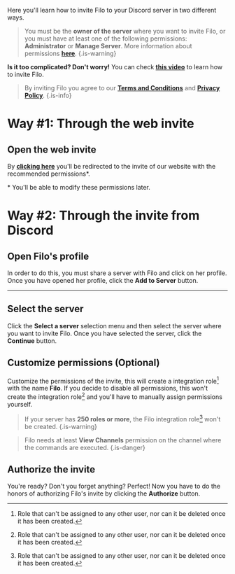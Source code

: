 Here you'll learn how to invite Filo to your Discord server in two different ways.

> You must be the **owner of the server** where you want to invite Filo, or you must have at least one of the following permissions: **Administrator** or **Manage Server**. More information about permissions **[here](https://support.discord.com/hc/en-us/articles/206029707)**.
> {.is-warning}

**Is it too complicated? Don't worry!**
You can check **[this video](https://www.youtube.com/watch?v=1kCAgpOw-g0)** to learn how to invite Filo.

> By inviting Filo you agree to our **[Terms and Conditions](https://filobot.xyz/terms)** and **[Privacy Policy](https://filobot.xyz/privacy)**.
> {.is-info}

# Way #1: Through the web invite

## Open the web invite

By **[clicking here](https://filobot.xyz/invite)** you'll be redirected to the invite of our website with the recommended permissions\*.

\* You'll be able to modify these permissions later.

# Way #2: Through the invite from Discord

## Open Filo's profile

In order to do this, you must share a server with Filo and click on her profile. Once you have opened her profile, click the **Add to Server** button.

---

## Select the server

Click the **Select a server** selection menu and then select the server where you want to invite Filo. Once you have selected the server, click the **Continue** button.

## Customize permissions (Optional)

Customize the permissions of the invite, this will create a integration role[^1] with the name **Filo**.
If you decide to disable all permissions, this won't create the integration role[^1] and you'll have to manually assign permissions yourself.

> If your server has **250 roles or more**, the Filo integration role[^1] won't be created.
> {.is-warning}

> Filo needs at least **View Channels** permission on the channel where the commands are executed.
> {.is-danger}

## Authorize the invite

You're ready? Don't you forget anything? Perfect!
Now you have to do the honors of authorizing Filo's invite by clicking the **Authorize** button.

[^1]: Role that can't be assigned to any other user, nor can it be deleted once it has been created.
